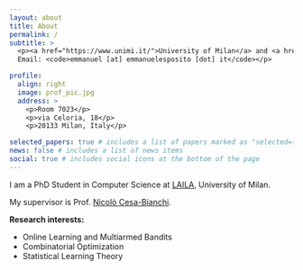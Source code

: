 ```yaml
---
layout: about
title: About
permalink: /
subtitle: >
  <p><a href="https://www.unimi.it/">University of Milan</a> and <a href="https://www.iit.it/">IIT</a><br>
  Email: <code>emmanuel [at] emmanuelesposito [dot] it</code></p>

profile:
  align: right
  image: prof_pic.jpg
  address: >
    <p>Room 7023</p>
    <p>via Celoria, 18</p>
    <p>20133 Milan, Italy</p>

selected_papers: true # includes a list of papers marked as "selected={true}"
news: false # includes a list of news items
social: true # includes social icons at the bottom of the page
---
```


I am a PhD Student in Computer Science at [LAILA](https://sites.google.com/view/lailaunimi), University of Milan.

My supervisor is Prof. [Nicolò Cesa-Bianchi](https://cesa-bianchi.di.unimi.it/).

**Research interests:**
- Online Learning and Multiarmed Bandits
- Combinatorial Optimization
- Statistical Learning Theory
